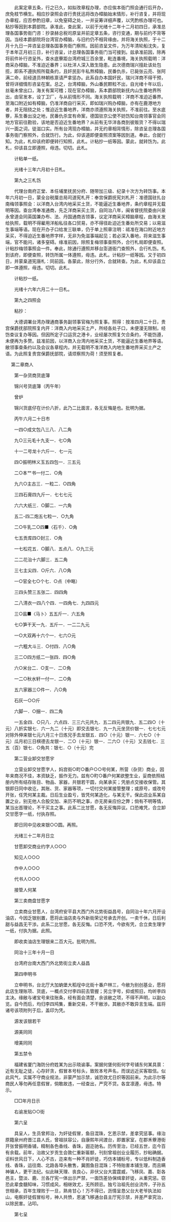 <!-- { "loadSidebar": true } -->
　　此案定章五条，行之已久，如拟改章程办理，亦应俟本衙门照会通行后开办，庶免枝节横生。相应抄录照会咨行贵抚迅将改办樟脑始末情形，补行咨复，并将现办章程，应否参酌旧章，以免窒碍之处，一并妥筹详细声覆，以凭酌核办理可也。粘抄等因到本爵部院。承准此，查此案，以前于光绪十二年十二月初四日，承准总理各国事势衙门咨：抄录赫总税司原呈并前定章五条，咨行变通，期与前约不背等因。当经本爵部院将台湾官办樟脑，与旧约仍不相背缘由，并将海关执照，于十二月十九日一并咨呈总理各国事务衙门察照。因前咨呈文件，为万年清轮船沈失，复于本年正月初三日，补行咨呈，计总理各国事务衙门当可接到。兹承准前因，除再将前件补行咨呈外，查水底藔距台湾府城三百余里，毗连番境，海关执照载明：洋商采办樟脑，不准迫近番界；以杜洋人深入致生隐患。此次德商瑞兴擅赴该处包揽，即系不遵执照所载条约，且奸民彭牛私熬樟脑，民番仇杀，已毙张云亮、张阿满二命，前经道员林朝栋禀请严拿惩办。此系自办本国奸民，瑞兴洋商不得干预，曾将详细情形咨呈在案。总之，台湾樟脑，外山番民颗粒不出，自光绪十年以后，丝毫未曾出口，海关有案可稽；现在官办樟脑，系本爵部院新抚内山生番地界所出，由官发本，设丁卫厂，与从前情形不同。海关执照载明：洋商不准迫近番界。至海口附近如有樟脑，仍准洋商自行采买，即如瑞兴购办樟脑，亦有在鹿港地方者，并无阻挠之处；惟迫近生番地界，洋商亦须遵照海关执照，不准前往。至水底藔，系生番出没之地，民番仇杀宜有命案，德国驻京公使不妨饬知台南领事官会同地方官前往勘验，该地是否迫近生番地界？从前有无华洋各商到彼贩货？不得以瑞兴一面之词，徒滋口实。所有台湾现办樟脑，并无约章相背情形，除咨呈总理各国事务衙门察照外，合就饬行。为此，仰该道即便查照须案等因到道。奉此，合就行知。为此，札仰该府即便转行知照，此札。计粘抄一纸等因。蒙此，就转饬为。此札，仰该县立即遵照，毋违。切切。此札。

　　计粘单一纸。

　　光绪十三年六月初十日札。

　　第九之三札饬

　　代理台南府正堂、本任埔里抚民分府、随带加三级、纪录十次方为转饬事。本年六月初一日，蒙全台税厘总局司道宪札开：奉宫保爵抚宪刘札开：准德国驻扎台南梅领事照会：以洋商入台湾内地采买土货，不能逼近生番地界，条约章程并无载明等因。查台湾奉准通商，先乏洋商采买土货，自同治八年，闽省督抚院委由兴泉永曾道会同英国兼办布、法、丹国通商吉领事，议定洋商采买樟脑章程，由海关发给执照，载明不得雇用洋船私往各口贸易，亦不得径赴迫近生番处所交易；以易滋生事端等语。现在开办子口给发三联单，仍于单上照章注明：祗准在海口附近地方采买，不得迫近生番地界字样，无非为免滋事端起见；若必深入番地，将来滋生事端，官不能问，诸多窒碍。缘准前因，除照复梅领事查照外，合行札局即便查照。计粘抄梅领事照会一件。奉此，除通行遵照并移台澎道衙门查照外，合行札饬。札到该府，即便查照，转饬所属一体遵照，毋违。此札。计粘抄一纸等因。又于初四日，并蒙臬道宪唐札：同前因。各蒙此，除分行外，合就转查。为此，札仰该县立即一体遵照，毋违。切切。此札。

　　计粘抄一纸。

　　光绪十六年六月二十一日札。

　　第九之四照会

　　粘抄：

　　大德调署台湾办理通商事务副领事官梅为照复事。照得：按准四月二十日，贵宫保爵抚部院照复内开：洋商入内地采买土产，所经各处子口，未便漫无限制，经饬查议复办等因。但因所定子口运货之港卡，业经屡次照复欠合条约，不能饬遵，未便再为多赘。兹准前因，以洋商入台湾内地采买土货，不能逼近生番地界等语。敝领事查条约以及会议各章程内，并无载明不准洋商入内地生番地界采买土产之语。为此照复贵宫保爵抚部院，请烦察照为荷！须至照复者。 
 
　 
第二章商人

　　第一杂货商货底簿

　　锦兴号货底簿（丙午年）

　　曾炉

　　锦兴货底仔在计价八折，此乃二比面言，各无反悔是也。批明为据。

　　丙午六月二十日市

　　一四○成文包八三八．八二角

　　九○三元毛十九支一．七○角

　　十一二号龙十六斤一．七一元

　　四○振明林义玉五四包一．三五元

　　二○本艹书一付二．○角

　　九六○主古三．一粒二．○四角

　　三四石膏四九斤一．七七七元

　　六六大纸三．○脚二．一六角

　　五二-四二炮五七粒一．○九角

　　二○牛乳二○四■〈石千〉．○角

　　七五贡库四○封三．○角

　　一七松花五．○脚八．五点八．○九三元

　　二二花治十六脚三．五二角

　　三七主尖四．○斤六．八○角

　　一○官全七○个七．○点（中略）

　　三四头赞三五张二．四四角

　　二八清衣一四八个四．一四角七．九四四元

　　三○盐■〈马卜〉五五斤一．六五角

　　七○笋干天一九．五斤一．一二二九元

　　一○大双再十六个一．七六○元

　　一六粗大斗三．○付四．八○角

　　三二○四方纸二一张四．四○角

　　六○米台二．○支一．二○角

　　一二○秋水轩一付一．二○角

　　五六家器三○件一．八○角

　　石灰一○○斤

　　六脚一．○捆一．四二角

　　一五金四．○只八．六点四．三三六元共九．五二四元共银九．五二四○（十元）八折实银七．六一九二（十元）即交去银七．九一九元坐货价银一．七七七元对除外伸来银七元六月三十日炼兄手去龙银五．四○（十元）银一．六七○（十元）瓜月初三日棋德去龙银一．二○（十元）银一．二六○（十元）又去钱七．三五（百）银七．○角共：银七．○（十元）完

　　第二营业卸交甘愿宇

　　立营业卸交甘愿字人，妈宫街○町○番户○○号何某，所营（杂货）商业，因年来商况不佳，本资缺乏，振作无力。兹有○町○番户何某欲整生业，妥商依照结册内所有结存账目、物品、家器，共银若干圆，向某承买；凭册点交接收保管。其银即日同中收讫，其账、货、家器等项，一切付交何某接管整理；或原号，或改号开张，任凭何某主裁。日后生业盈亏，皆凭何某造化，与某无干。保此店业系某自置之业，别无他人合股交加、来历不明之事，亦无房亲应份之弊；倘有不明等情，某当出首理论，不干买主之事。此系二比甘愿，各无反悔异议。口恐难凭，合立卸交甘愿字一纸，付执存照。

　　即日同中见收来银○○圆。再照。

　　光绪三十二年月日立

　　甘愿卸交商业约字人○○○

　　知见人○○○

　　作中人○○○

　　代书人○○○

　　接管人何某

　　第三卖商盘甘愿字

　　立卖商业甘愿人，台湾府安平县大西门外北势街益昌号，自同治十年六月开设油店，今因乏银别置，愿将此油店卖与外新街荣记号承去开创。一卖千休，日后利甜与益昌无干涉。此系二比甘愿，各无反悔。口恐不凭，今欲有凭，合立卖生理字一纸，付执为据。此照。

　　即收卖油店生理银来二百大元。批明为照。

　　同治十三年十月一日

　　台湾府台南大西门外北势街立卖人益昌

　　第四申明书

　　立申明书，台北厅大加蚋堡大稻埕中北街十番户林三，今敝为别创基业，愿将此店生理账项、货底，一概点交付李四前去管握；另立字号，抑或照旧，均听李四主决。缘敝与诸宝号来往账条，经有面会清楚，余该敝之项，不得不声明，以副众览。自今而后，均归李四鸠集，重新交易，不干敝涉。其敝亦不敢异言生端。兹将诸号该项附列于后，盖印为凭。

　　源发该银若干

　　源美同同

　　增美同同

　　第五禁令

　　福建省厦门海防分府姓某为出示晓谕事。案据何堡何街何字号铺东何某具禀：近有无耻之徒，心存奸贪，假冒本号标头，致败本号声名，而误远近买客取信。似此风气，实属不守商业规法，非蒙严加示禁，诚恐效尤日炽等因前来。为此示尔等商民人等勿再任意假冒，倘敢故违，一经查出，严究不贷。各宜凛遵，毋违。特示。

　　□□年月日示

　　右谕发贴○○街

　　第六呈

　　具呈人，生员曾邦治，为奸徒假冒，鱼目混珠，乞恩示禁，差拿究惩事。缘治原籍泉州府晋江县人氏，曾祖扶容公，自康熙年间渡台，即置家室，在郡禾藔港街开张曾振明香铺，精制各色香线、香珠，遐迩驰名。历传至治，已经五世，迄今百有余载。前年，治故父岁贡生会敦仁重新匾额，刊刻曾祖创业业履历，抄粘确据。讵料世风日下，人心不古，迩来有一种不肖奸徒，巧仿本铺标号，专以低料制造香线、香珠，运往南、北路各埠头散售，冀图鱼目混珠；不特贻害本铺生理，而且瞒神骗人，更干法纪。似此昧天理、丧良心，非伏父台大震霆威，飞移凤、嘉、彰各邑主，暨淡、鹿、兰各厅宪一体出示严禁，一面饬差协保缉拿奸徒，从重究惩。窃恐此辈食髓知味，习惯成风，相继效尤，无所顾忌。独亏治祖先创业流传，子孙五世相承，百年生理败于一旦，熟肯甘心！万不得已，沥情呈恳父台大老爷执法如山，电察奸徒假冒标号，神人共愤，恩速飞移通台县主厅宪示禁，并差严拿究治，以除民害。沾叩。

　　第七呈

